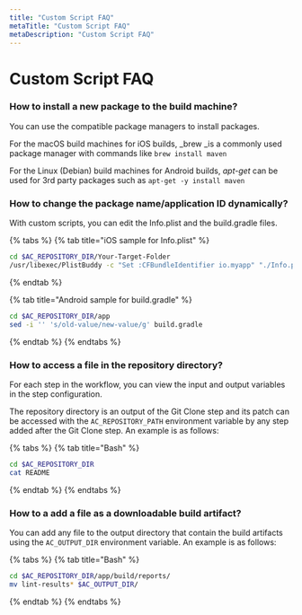 ```yaml
---
title: "Custom Script FAQ"
metaTitle: "Custom Script FAQ"
metaDescription: "Custom Script FAQ"
---
```

# Custom Script FAQ

### How to install a new package to the build machine?

You can use the compatible package managers to install packages.

For the macOS build machines for iOS builds, _brew _is a commonly used package manager with commands like `brew install maven`

For the Linux (Debian) build machines for Android builds, _apt-get_ can be used for 3rd party packages such as `apt-get -y install maven`



### How to change the package name/application ID dynamically?

With custom scripts, you can edit the Info.plist and the build.gradle files.

{% tabs %}
{% tab title="iOS sample for Info.plist" %}
```bash
cd $AC_REPOSITORY_DIR/Your-Target-Folder
/usr/libexec/PlistBuddy -c "Set :CFBundleIdentifier io.myapp" "./Info.plist"
```
{% endtab %}

{% tab title="Android sample for build.gradle" %}
```bash
cd $AC_REPOSITORY_DIR/app
sed -i '' 's/old-value/new-value/g' build.gradle
```
{% endtab %}
{% endtabs %}



### How to access a file in the repository directory?

For each step in the workflow, you can view the input and output variables in the step configuration.

The repository directory is an output of the Git Clone step and its patch can be accessed with the `AC_REPOSITORY_PATH` environment variable by any step added after the Git Clone step. An example is as follows:

{% tabs %}
{% tab title="Bash" %}
```bash
cd $AC_REPOSITORY_DIR
cat README
```
{% endtab %}
{% endtabs %}



### How to a add a file as a downloadable build artifact?

You can add any file to the output directory that contain the build artifacts using the `AC_OUTPUT_DIR` environment variable. An example is as follows:

{% tabs %}
{% tab title="Bash" %}
```bash
cd $AC_REPOSITORY_DIR/app/build/reports/
mv lint-results* $AC_OUTPUT_DIR/
```
{% endtab %}
{% endtabs %}

